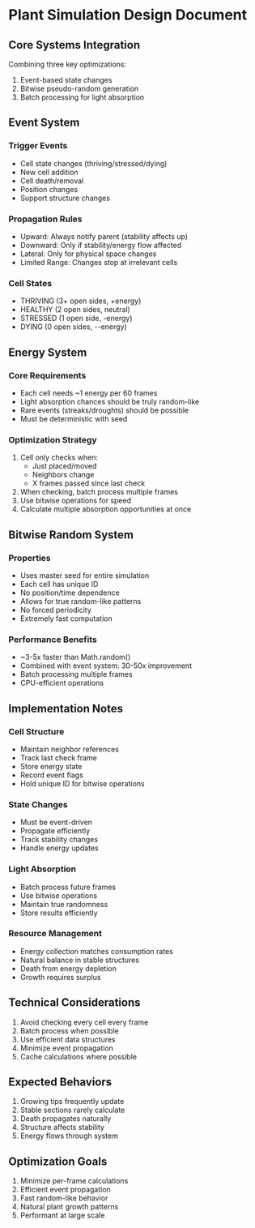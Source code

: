 # Plant Simulation Design Document

## Core Systems Integration

Combining three key optimizations:

1. Event-based state changes
2. Bitwise pseudo-random generation
3. Batch processing for light absorption

## Event System

### Trigger Events

- Cell state changes (thriving/stressed/dying)
- New cell addition
- Cell death/removal
- Position changes
- Support structure changes

### Propagation Rules

- Upward: Always notify parent (stability affects up)
- Downward: Only if stability/energy flow affected
- Lateral: Only for physical space changes
- Limited Range: Changes stop at irrelevant cells

### Cell States

- THRIVING (3+ open sides, +energy)
- HEALTHY (2 open sides, neutral)
- STRESSED (1 open side, -energy)
- DYING (0 open sides, --energy)

## Energy System

### Core Requirements

- Each cell needs ~1 energy per 60 frames
- Light absorption chances should be truly random-like
- Rare events (streaks/droughts) should be possible
- Must be deterministic with seed

### Optimization Strategy

1. Cell only checks when:
   - Just placed/moved
   - Neighbors change
   - X frames passed since last check
2. When checking, batch process multiple frames
3. Use bitwise operations for speed
4. Calculate multiple absorption opportunities at once

## Bitwise Random System

### Properties

- Uses master seed for entire simulation
- Each cell has unique ID
- No position/time dependence
- Allows for true random-like patterns
- No forced periodicity
- Extremely fast computation

### Performance Benefits

- ~3-5x faster than Math.random()
- Combined with event system: 30-50x improvement
- Batch processing multiple frames
- CPU-efficient operations

## Implementation Notes

### Cell Structure

- Maintain neighbor references
- Track last check frame
- Store energy state
- Record event flags
- Hold unique ID for bitwise operations

### State Changes

- Must be event-driven
- Propagate efficiently
- Track stability changes
- Handle energy updates

### Light Absorption

- Batch process future frames
- Use bitwise operations
- Maintain true randomness
- Store results efficiently

### Resource Management

- Energy collection matches consumption rates
- Natural balance in stable structures
- Death from energy depletion
- Growth requires surplus

## Technical Considerations

1. Avoid checking every cell every frame
2. Batch process when possible
3. Use efficient data structures
4. Minimize event propagation
5. Cache calculations where possible

## Expected Behaviors

1. Growing tips frequently update
2. Stable sections rarely calculate
3. Death propagates naturally
4. Structure affects stability
5. Energy flows through system

## Optimization Goals

1. Minimize per-frame calculations
2. Efficient event propagation
3. Fast random-like behavior
4. Natural plant growth patterns
5. Performant at large scale
